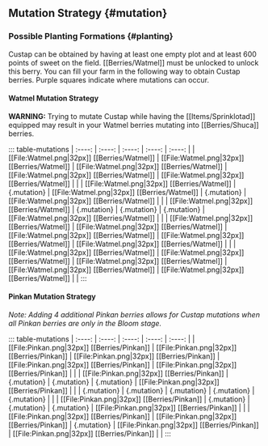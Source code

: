 ## Mutation Strategy {#mutation}

### Possible Planting Formations {#planting}

Custap can be obtained by having at least one empty plot and at least 600 points of sweet on the field. [[Berries/Watmel]] must be unlocked to unlock this berry. You can fill your farm in the following way to obtain Custap berries. Purple squares indicate where mutations can occur.

#### Watmel Mutation Strategy
**WARNING:** Trying to mutate Custap while having the [[Items/Sprinklotad]] equipped may result in your Watmel berries mutating into [[Berries/Shuca]] berries.

::: table-mutations
| :----: | :----: | :----: | :----: | :----: |
| [[File:Watmel.png\|32px]] [[Berries/Watmel]] | [[File:Watmel.png\|32px]] [[Berries/Watmel]] | [[File:Watmel.png\|32px]] [[Berries/Watmel]] | [[File:Watmel.png\|32px]] [[Berries/Watmel]] | [[File:Watmel.png\|32px]] [[Berries/Watmel]] | |
| [[File:Watmel.png\|32px]] [[Berries/Watmel]] | {.mutation} | [[File:Watmel.png\|32px]] [[Berries/Watmel]] | {.mutation} | [[File:Watmel.png\|32px]] [[Berries/Watmel]] | |
| [[File:Watmel.png\|32px]] [[Berries/Watmel]] | {.mutation} | {.mutation} | {.mutation} | [[File:Watmel.png\|32px]] [[Berries/Watmel]] | |
| [[File:Watmel.png\|32px]] [[Berries/Watmel]] | [[File:Watmel.png\|32px]] [[Berries/Watmel]] | [[File:Watmel.png\|32px]] [[Berries/Watmel]] | [[File:Watmel.png\|32px]] [[Berries/Watmel]] | [[File:Watmel.png\|32px]] [[Berries/Watmel]] | |
| [[File:Watmel.png\|32px]] [[Berries/Watmel]] | [[File:Watmel.png\|32px]] [[Berries/Watmel]] | [[File:Watmel.png\|32px]] [[Berries/Watmel]] | [[File:Watmel.png\|32px]] [[Berries/Watmel]] | [[File:Watmel.png\|32px]] [[Berries/Watmel]] | |
:::

#### Pinkan Mutation Strategy
_Note: Adding 4 additional Pinkan berries allows for Custap mutations when all Pinkan berries are only in the Bloom stage._

::: table-mutations
| :----: | :----: | :----: | :----: | :----: |
| [[File:Pinkan.png\|32px]] [[Berries/Pinkan]] | [[File:Pinkan.png\|32px]] [[Berries/Pinkan]] | [[File:Pinkan.png\|32px]] [[Berries/Pinkan]] | [[File:Pinkan.png\|32px]] [[Berries/Pinkan]] | [[File:Pinkan.png\|32px]] [[Berries/Pinkan]] | |
| [[File:Pinkan.png\|32px]] [[Berries/Pinkan]] | {.mutation} | {.mutation} | {.mutation} | [[File:Pinkan.png\|32px]] [[Berries/Pinkan]] | |
| {.mutation} | {.mutation} | {.mutation} | {.mutation} | {.mutation} | |
| [[File:Pinkan.png\|32px]] [[Berries/Pinkan]] | {.mutation} | {.mutation} | {.mutation} | [[File:Pinkan.png\|32px]] [[Berries/Pinkan]] | |
| [[File:Pinkan.png\|32px]] [[Berries/Pinkan]] | [[File:Pinkan.png\|32px]] [[Berries/Pinkan]] | {.mutation} | [[File:Pinkan.png\|32px]] [[Berries/Pinkan]] | [[File:Pinkan.png\|32px]] [[Berries/Pinkan]] | |
:::